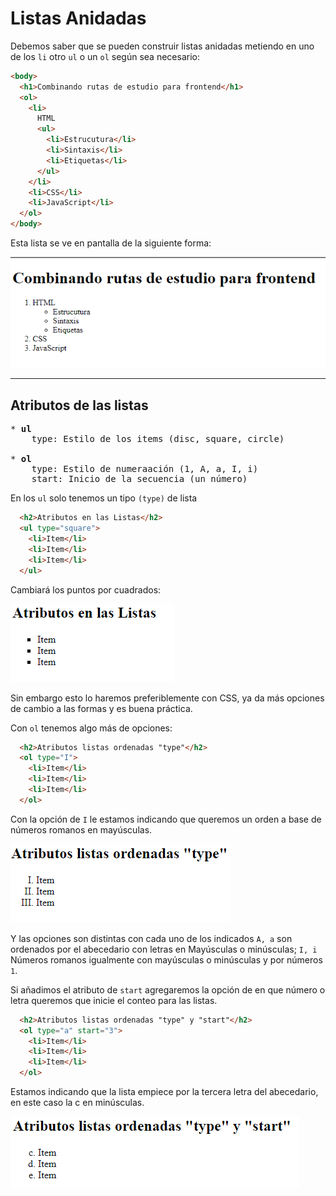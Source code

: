 # Listas Anidadas

Debemos saber que se pueden construir listas anidadas metiendo en uno de los `li` otro `ul` o un `ol` según sea necesario:

~~~html
<body>
  <h1>Combinando rutas de estudio para frontend</h1>
  <ol>
    <li>
      HTML
      <ul>
        <li>Estrucutura</li>
        <li>Sintaxis</li>
        <li>Etiquetas</li>
      </ul>
    </li>
    <li>CSS</li>
    <li>JavaScript</li>
  </ol>
</body>
~~~

Esta lista se ve en pantalla de la siguiente forma:

![Listas_anidadas](/media/Listas_Anidadas.png "Lista de ruta de estudio para frontend")

---

## Atributos de las listas

<pre>
* <b>ul</b> 
    type: Estilo de los items (disc, square, circle)
    
* <b>ol</b>
    type: Estilo de numeraación (1, A, a, I, i)
    start: Inicio de la secuencia (un número)
</pre>

En los `ul` solo tenemos un tipo ``(type)`` de lista

~~~html
  <h2>Atributos en las Listas</h2>
  <ul type="square">
    <li>Item</li>
    <li>Item</li>
    <li>Item</li>
  </ul>
~~~
Cambiará los puntos por cuadrados:

![square](/media/Listas_square.png "Lista desordenada con cuadrados en lugar de puntos")

Sin embargo esto lo haremos preferiblemente con CSS, ya da más opciones de cambio a las formas y es buena práctica.

Con `ol` tenemos algo más de opciones:

~~~html
  <h2>Atributos listas ordenadas "type"</h2>
  <ol type="I">
    <li>Item</li>
    <li>Item</li>
    <li>Item</li>
  </ol>
~~~

Con la opción de ``I`` le estamos indicando que queremos un orden a base de números romanos en mayúsculas.

![Numeros_romanos_mayúsculas](/media/Listas_romanos.png "Lista ordenada mediante números romanos")

Y las opciones son distintas con cada uno de los indicados ``A, a`` son ordenados por el abecedario con letras en Mayúsculas o minúsculas; ``I, i`` Números romanos igualmente con mayúsculas o minúsculas y por números ``1``.

Si añadimos el atributo de `start` agregaremos la opción de en que número o letra queremos que inicie el conteo para las listas.

~~~html
  <h2>Atributos listas ordenadas "type" y "start"</h2>
  <ol type="a" start="3">
    <li>Item</li>
    <li>Item</li>
    <li>Item</li>
  </ol>
~~~

Estamos indicando que la lista empiece por la tercera letra del abecedario, en este caso la c en minúsculas.

![Letras_ordenadas_c](/media/Listas_abecedario_desde_c.png "lista con letras ordenadas desde la c")



